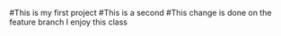 #This is my first project
#This is a second
#This change is done on the feature branch
I enjoy this class